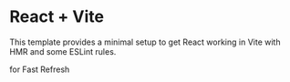 # React + Vite
This template provides a minimal setup to get React working in Vite with HMR and some ESLint rules.

for Fast Refresh
 

